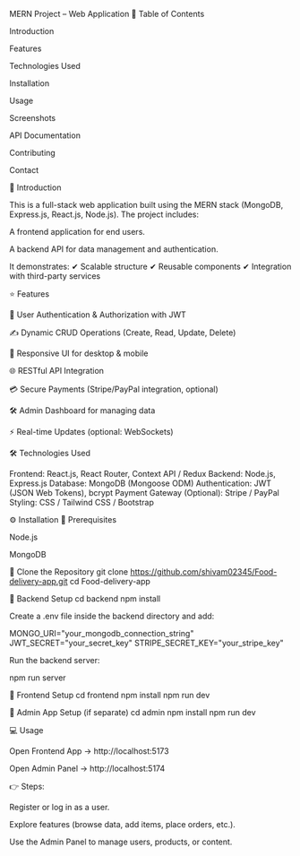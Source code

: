 MERN Project – Web Application
📑 Table of Contents

Introduction

Features

Technologies Used

Installation

Usage

Screenshots

API Documentation

Contributing

Contact

🚀 Introduction

This is a full-stack web application built using the MERN stack (MongoDB, Express.js, React.js, Node.js).
The project includes:

A frontend application for end users.

A backend API for data management and authentication.

It demonstrates:
✔ Scalable structure
✔ Reusable components
✔ Integration with third-party services

⭐ Features

🔐 User Authentication & Authorization with JWT

✍️ Dynamic CRUD Operations (Create, Read, Update, Delete)

📱 Responsive UI for desktop & mobile

🌐 RESTful API Integration

💳 Secure Payments (Stripe/PayPal integration, optional)

🛠 Admin Dashboard for managing data

⚡ Real-time Updates (optional: WebSockets)

🛠 Technologies Used

Frontend: React.js, React Router, Context API / Redux
Backend: Node.js, Express.js
Database: MongoDB (Mongoose ODM)
Authentication: JWT (JSON Web Tokens), bcrypt
Payment Gateway (Optional): Stripe / PayPal
Styling: CSS / Tailwind CSS / Bootstrap

⚙️ Installation
🔹 Prerequisites

Node.js

MongoDB

🔹 Clone the Repository
git clone https://github.com/shivam02345/Food-delivery-app.git
cd Food-delivery-app

🔹 Backend Setup
cd backend
npm install


Create a .env file inside the backend directory and add:

MONGO_URI="your_mongodb_connection_string"
JWT_SECRET="your_secret_key"
STRIPE_SECRET_KEY="your_stripe_key"


Run the backend server:

npm run server

🔹 Frontend Setup
cd frontend
npm install
npm run dev

🔹 Admin App Setup (if separate)
cd admin
npm install
npm run dev

💻 Usage

Open Frontend App → http://localhost:5173

Open Admin Panel → http://localhost:5174

👉 Steps:

Register or log in as a user.

Explore features (browse data, add items, place orders, etc.).

Use the Admin Panel to manage users, products, or content.
